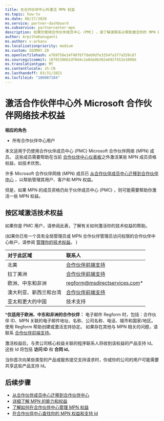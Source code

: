 ```yaml
---
title: 在合作伙伴中心外激活 MPN 权益
ms.topic: how-to
ms.date: 08/27/2020
ms.service: partner-dashboard
ms.subservice: partnercenter-mpn
description: 如果仍使用合作伙伴成员中心 (PMC) ，请了解谁联系以帮助激活你的 MPN 技术支持权益，并为你提供权益支持 Id。
author: ArpithaKanuganti
ms.author: v-arkanu
ms.localizationpriority: medium
ms.custom: SEOMAY.20
ms.openlocfilehash: e769758e14f48f6f7deb9dfe3354fa377a559c87
ms.sourcegitcommit: 10765386b2df0d4c2e8da9b302a692f452e1090d
ms.translationtype: MT
ms.contentlocale: zh-CN
ms.lasthandoff: 03/31/2021
ms.locfileid: "106087104"
---
```

# <a name="activate-microsoft-partner-network-technical-benefits-outside-of-partner-center"></a>激活合作伙伴中心外 Microsoft 合作伙伴网络技术权益


**相应的角色**

- 所有合作伙伴中心用户

本文适用于仍使用合作伙伴成员中心 (PMC) Microsoft 合作伙伴网络 (MPN) 成员。 这些成员需要帮助在当前 [合作伙伴中心仪表板](https://partner.microsoft.com/dashboard)之外激活某些 MPN 成员资格权益，如技术优势。

许多 Microsoft 合作伙伴网络 (MPN) 成员已 [从合作伙伴成员中心迁移到合作伙伴中心](prepare-pmc-pc-migration.md) ，以帮助管理其用户、客户和 MPN 权益。

但是，如果 MPN 的成员资格仍处于伙伴成员中心 (PMC) ，则可能需要帮助你激活一些 MPN 权益。

## <a name="activate-technical-benefits-by-region"></a>按区域激活技术权益

如果你是 PMC 用户，请参阅此表，了解有关如何激活你的技术权益的帮助。

 (如果你已有一个具有全局管理员或 MPN 合作伙伴管理员访问权限的合作伙伴中心帐户，请参阅 [管理你的技术权益](manage-your-partner-network-benefits.md#manage-technical-benefits)。 ) 

|对于此区域  | 联系人 |
|:--------|:------------|
|北美  | [合作伙伴前端支持](https://partner.microsoft.com/support?issueid=300-0042)  |
|拉丁美洲  | [合作伙伴前端支持](https://partner.microsoft.com/support?issueid=300-0042)  |
|欧洲、中东和非洲  | [regform@msdirectservices.com](mailto:regform@msdirectservices.com)*  |
|澳大利亚、新西兰和台湾  | [合作伙伴前端支持](https://partner.microsoft.com/support?issueid=300-0042)  |
|亚太和更大的中国  | 技术支持  |

\***仅适用于欧洲、中东和非洲的合作伙伴：** 电子邮件 Regform 时，包括：合作伙伴 ID、MPN 关联的电子邮件地址、名称、公司名称、电话、城市和国家/地区。 使用 Regform 帮助创建或激活支持协定。 如果存在其他与 MPN 相关的问题，请联系 [合作伙伴前端支持](https://partner.microsoft.com/support?issueid=300-0042)。

激活权益后，与贵公司核心权益关联的程序联系人将收到该权益的产品支持 Id。 这些 Id 将包括 **访问 ID** 和 **合同 id**。 

当你首次向某些类型的产品或服务提交支持请求时，你或你的公司的用户可能需要共享这些产品支持 Id。

## <a name="next-steps"></a>后续步骤

- [从合作伙伴成员中心迁移到合作伙伴中心](prepare-pmc-pc-migration.md)
- [详细了解 MPN 的能力和权益](learn-about-competencies.md)
- [了解如何在合作伙伴中心管理 MPN 权益](manage-your-partner-network-benefits.md)
- [在合作伙伴中心查找你的 MPN 权益和支持 Id](mpn-find-benefits.md)
